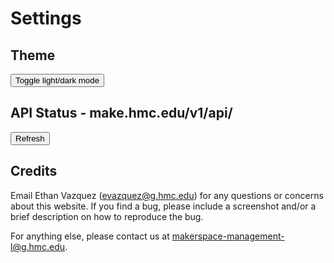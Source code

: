 # Settings

## Theme
<button id="toggle-theme" onclick="toggle_theme()">
    Toggle light/dark mode
</button>

## API Status - make.hmc.edu/v1/api/

<button id="refresh-status" onclick="fetchStatus()">
    Refresh
</button>

<div id="statuses">
</div>

## Credits
Email Ethan Vazquez (<a href="mailto:evazquez@g.hmc.edu">evazquez@g.hmc.edu</a>) for any questions or concerns about this website. 
If you find a bug, please include a screenshot and/or a brief description on how to reproduce the bug.


For anything else, please contact us at <a href="mailto:makerspace-management-l@g.hmc.edu">makerspace-management-l@g.hmc.edu</a>.